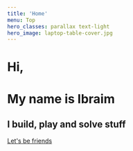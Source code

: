 ```yaml
---
title: 'Home'
menu: Top
hero_classes: parallax text-light
hero_image: laptop-table-cover.jpg
---
```

<h1><span> Hi, </span></h1>
<h1><span> My name is Ibraim </span> </h1>
<h2><span>I build, play and solve stuff </span></h2>

[Let's be friends](http://soltonbaev.com/about-me)